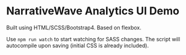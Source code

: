 # NarrativeWave Analytics UI Demo
Built using HTML/SCSS/Bootstrap4. Based on flexbox.

Use `npm run watch` to start watching for SASS changes. The script will autocompile upon saving (initial CSS is already included).
